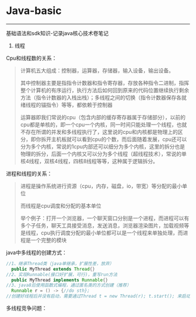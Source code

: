 # Java-basic
___
基础语法和sdk知识-记录java核心技术卷笔记

1. 线程

Cpu和线程数的关系：

> 计算机五大组成：控制器，运算器，存储器，输入设备，输出设备。
>
> 其中控制器主要是指指令计数器和指令寄存器，存放各种指令二进制，指挥整个计算机的有序运行，执行方法后如何回到原来的代码位置继续执行剩余方法（指令计数器的入栈出栈）；多线程之间的切换（指令计数器保存各就绪线程的锚指令）等等，都依赖于控制器
>
> 运算器即我们常说的cpu（包含内部的缓存寄存器属于存储部分），以前的cpu都是单核的，即一个cpu一个内核，同一时间只能处理一个线程，也就不存在所谓的并发和多线程执行了，这里说的cpu和内核都是物理上的区分，即你拆开主机板就可以看到cpu的个数，而后面随着发展，cpu还可以分为多个内核，常说的1cpu内部还可以细分为多个内核，这里的拆分也是物理的拆分，后面一个内核又可以分为多个线程（超线程技术），常说的单核4线程，双核4线程，四核8线程等等，这种属于逻辑拆分。

进程和线程的关系：

> 进程是操作系统进行资源（cpu，内存，磁盘，io，带宽）等分配的最小单位
>
> 而线程是cpu调度和分配的基本单位
>
> 举个例子：打开一个浏览器，一个聊天窗口分别是一个进程，而进程可以有多个子任务，聊天工具接受消息，发送消息，浏览器渲染图片，加载视频等是线程，cpu执行调度分配的最小单位都可以是一个线程来单独处理，而进程是一个完整的模块

java中多线程的创建方式：

```java
//1、继承Thread类（java单继承，扩展性差，放弃）
  public MyThread extends Thread{}
//2、实现Runnable(接口好扩展，可行)，重写run方法
  public MyThread implements Runnable{}
//3、java8后使用函数式编程，通过匿名类的方式创建（推荐）
  Runnable r = () -> {//do sth};
//创建好线程后并没有启动，需要通过Thread t = new Thread(r); t.start(); 来启动线程
```

多线程竞争问题：


